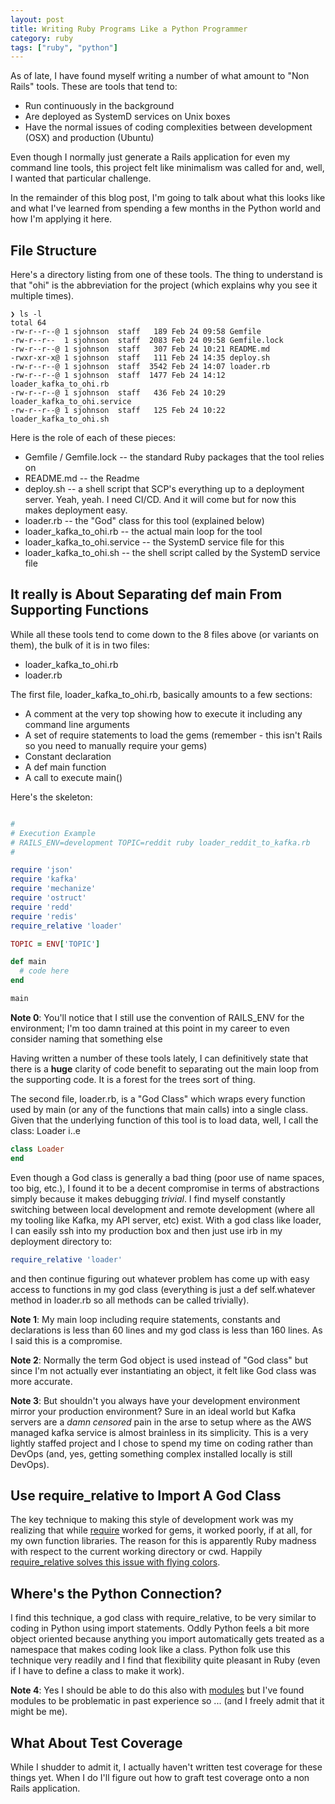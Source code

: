 ```yaml
---
layout: post
title: Writing Ruby Programs Like a Python Programmer
category: ruby
tags: ["ruby", "python"]
---
```

As of late, I have found myself writing a number of what amount to "Non Rails" tools.  These are tools that tend to:

* Run continuously in the background
* Are deployed as SystemD services on Unix boxes
* Have the normal issues of coding complexities between development (OSX) and production (Ubuntu)

Even though I normally just generate a Rails application for even my command line tools, this project felt like minimalism was called for and, well, I wanted that particular challenge.

In the remainder of this blog post, I'm going to talk about what this looks like and what I've learned from spending a few months in the Python world and how I'm applying it here.

## File Structure

Here's a directory listing from one of these tools.  The thing to understand is that "ohi" is the abbreviation for the project (which explains why you see it multiple times).

    ❯ ls -l
    total 64
    -rw-r--r--@ 1 sjohnson  staff   189 Feb 24 09:58 Gemfile
    -rw-r--r--  1 sjohnson  staff  2083 Feb 24 09:58 Gemfile.lock
    -rw-r--r--@ 1 sjohnson  staff   307 Feb 24 10:21 README.md
    -rwxr-xr-x@ 1 sjohnson  staff   111 Feb 24 14:35 deploy.sh
    -rw-r--r--@ 1 sjohnson  staff  3542 Feb 24 14:07 loader.rb
    -rw-r--r--@ 1 sjohnson  staff  1477 Feb 24 14:12 loader_kafka_to_ohi.rb
    -rw-r--r--@ 1 sjohnson  staff   436 Feb 24 10:29 loader_kafka_to_ohi.service
    -rw-r--r--@ 1 sjohnson  staff   125 Feb 24 10:22 loader_kafka_to_ohi.sh

Here is the role of each of these pieces:

* Gemfile / Gemfile.lock -- the standard Ruby packages that the tool relies on
* README.md -- the Readme
* deploy.sh -- a shell script that SCP's everything up to a deployment server.  Yeah, yeah. I need CI/CD.  And it will come but for now this makes deployment easy.
* loader.rb -- the "God" class for this tool (explained below)
* loader_kafka_to_ohi.rb -- the actual main loop for the tool
* loader_kafka_to_ohi.service -- the SystemD service file for this
* loader_kafka_to_ohi.sh -- the shell script called by the SystemD service file 

## It really is About Separating def main From Supporting Functions

While all these tools tend to come down to the 8 files above (or variants on them), the bulk of it is in two files:

* loader_kafka_to_ohi.rb 
* loader.rb 

The first file, loader_kafka_to_ohi.rb, basically amounts to  a few sections:

* A comment at the very top showing how to execute it including any command line arguments
* A set of require statements to load the gems (remember - this isn't Rails so you need to manually require your gems)
* Constant declaration
* A def main function
* A call to execute main()

Here's the skeleton:

```ruby

#
# Execution Example
# RAILS_ENV=development TOPIC=reddit ruby loader_reddit_to_kafka.rb
#

require 'json'
require 'kafka'
require 'mechanize'
require 'ostruct'
require 'redd'
require 'redis'
require_relative 'loader'

TOPIC = ENV['TOPIC']

def main
  # code here
end

main
```

**Note 0**: You'll notice that I still use the convention of RAILS_ENV for the environment; I'm too damn trained at this point in my career to even consider naming that something else

Having written a number of these tools lately, I can definitively state that there is a **huge** clarity of code benefit to separating out the main loop from the supporting code.  It is a forest for the trees sort of thing.

The second file, loader.rb, is a "God Class" which wraps every function used by main (or any of the functions that main calls) into a single class.  Given that the underlying function of this tool is to load data, well, I call the class: Loader i..e

```ruby
class Loader
end
```

Even though a God class is generally a bad thing (poor use of name spaces, too big, etc.), I found it to be a decent compromise in terms of abstractions simply because it makes debugging *trivial*.  I find myself constantly switching between local development and remote development (where all my tooling like Kafka, my API server, etc) exist.  With a god class like loader, I can easily ssh into my production box and then just use irb in my deployment directory to:

```ruby
require_relative 'loader'
```

and then continue figuring out whatever problem has come up with easy access to functions in my god class (everything is just a def self.whatever method in loader.rb so all methods can be called trivially).

**Note 1**: My main loop including require statements, constants and declarations is less than 60 lines and my god class is less than 160 lines.  As I said this is a compromise.

**Note 2**: Normally the term God object is used instead of "God class" but since I'm not actually ever instantiating an object, it felt like God class was more accurate.

**Note 3**: But shouldn't you always have your development environment mirror your production environment?  Sure in an ideal world but Kafka servers are a *damn censored* pain in the arse to setup where as the AWS managed kafka service is almost brainless in its simplicity.  This is a very lightly staffed project and I chose to spend my time on coding rather than DevOps (and, yes, getting something complex installed locally is still DevOps).

## Use require_relative to Import A God Class

The key technique to making this style of development work was my realizing that while [require](https://www.thoughtco.com/requre-method-2908199) worked for gems, it worked poorly, if at all, for my own function libraries.  The reason for this is apparently Ruby madness with respect to the current working directory or cwd.  Happily [require_relative solves this issue with flying colors](https://stackoverflow.com/questions/9750610/ruby-require-error-cannot-load-such-file).

## Where's the Python Connection?

I find this technique, a god class with require_relative, to be very similar to coding in Python using import statements.  Oddly Python feels a bit more object oriented because anything you import automatically gets treated as a namespace that makes coding look like a class.  Python folk use this technique very readily and I find that flexibility quite pleasant in Ruby (even if I have to define a class to make it work).

**Note 4**: Yes I should be able to do this also with [modules](https://ruby-doc.com/docs/ProgrammingRuby/html/tut_modules.html) but I've found modules to be problematic in past experience so ... (and I freely admit that it might be me).

## What About Test Coverage

While I shudder to admit it, I actually haven't written test coverage for these things yet.  When I do I'll figure out how to graft test coverage onto a non Rails application.